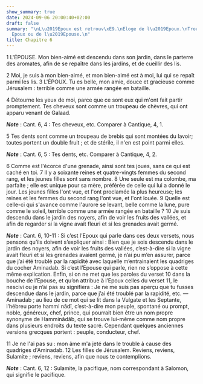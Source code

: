```yaml
---
show_summary: true
date: 2024-09-06 20:00:40+02:00
draft: false
summary: "\nL\u2019Epoux est retrouv\xE9.\nEloge de l\u2019Epoux.\nTrouble de l\u2019\
  Epoux ou de l\u2019Epouse.\n"
title: Chapitre 6
---
```





1 L'ÉPOUSE. Mon bien-aimé est descendu dans son jardin, dans le parterre des aromates, afin de se repaître dans les jardins, et de cueillir des lis.


2 Moi, je suis à mon bien-aimé, et mon bien-aimé est à moi, lui qui se repaît parmi les lis. 3 L'ÉPOUX. Tu es belle, mon amie, douce et gracieuse comme Jérusalem : terrible comme une armée rangée en bataille.


4 Détourne les yeux de moi, parce que ce sont eux qui m'ont fait partir promptement. Tes cheveux sont comme un troupeau de chèvres, qui ont apparu venant de Galaad.

***Note*** :  Cant. 6, 4 : Tes cheveux, etc. Comparer à Cantique, 4, 1.

5 Tes dents sont comme un troupeau de brebis qui sont montées du lavoir; toutes portent un double fruit ; et de stérile, il n'en est point parmi elles.

***Note*** :  Cant. 6, 5 : Tes dents, etc. Comparer à Cantique, 4, 2.

6 Comme est l'écorce d'une grenade, ainsi sont tes joues, sans ce qui est caché en toi. 7 Il y a soixante reines et quatre-vingts femmes du second rang, et les jeunes filles sont sans nombre. 8 Une seule est ma colombe, ma parfaite ; elle est unique pour sa mère, préférée de celle qui lui a donné le jour. Les jeunes filles l'ont vue, et l'ont proclamée la plus heureuse; les reines et les femmes du second rang l'ont vue, et l'ont louée. 9 Quelle est celle-ci qui s'avance comme l'aurore se levant, belle comme la lune, pure comme le soleil, terrible comme une armée rangée en bataille ? 10 Je suis descendu dans le jardin des noyers, afin de voir les fruits des vallées, et afin de regarder si la vigne avait fleuri et si les grenades avait germé.

***Note*** :  Cant. 6, 10-11 : Si c’est l’Epoux qui parle dans ces deux versets, nous pensons qu’ils doivent s’expliquer ainsi : Bien que je sois descendu dans le jardin des noyers, afin de voir les fruits des vallées, c’est-à-dire si la vigne avait fleuri et si les grenades avaient germé, je n’ai pu m’en assurer, parce que j’ai été troublé par la rapidité avec laquelle m’entrainaient les quadriges du cocher Aminadab. Si c’est l’Epouse qui parle, rien ne s’oppose à cette même explication. Enfin, si on ne met que les paroles du verset 10 dans la bouche de l’Epouse, et qu’on attribue à l’Epoux celles du verset 11, le nescivi ou je n’ai pas su signifiera : Je ne me suis pas aperçu que tu fusses descendue dans le jardin, parce que j’ai été troublé par la rapidité, etc. ― Aminadab ; au lieu de ce mot qui se lit dans la Vulgate et les Septante, l’hébreu porte hammi nâdî, c’est-à-dire mon peuple, spontané ou prompt, noble, généreux, chef, prince, qui pourrait bien être un nom propre synonyme de Hamminâdâb, qui se trouve
lui-même comme nom propre dans plusieurs endroits du texte sacré. Cependant quelques anciennes versions grecques portent : peuple, conducteur, chef.

11 Je ne l'ai pas su : mon âme m'a jeté dans le trouble à cause des quadriges d'Aminadab. 12 Les filles de Jérusalem. Reviens, reviens, Sulamite ; reviens, reviens, afin que nous te contemplions.

***Note*** :  Cant. 6, 12 : Sulamite, la pacifique, nom correspondant à Salomon, qui signifie le pacifique.

